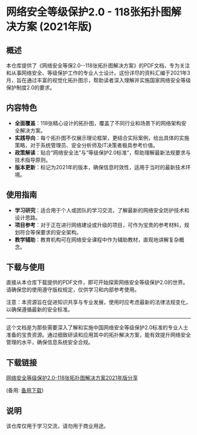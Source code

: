 # 网络安全等级保护2.0 - 118张拓扑图解决方案 (2021年版)

## 概述

本仓库提供了《网络安全等保2.0--118张拓扑图解决方案》的PDF文档，专为关注和从事网络安全、等级保护工作的专业人士设计。这份详尽的资料汇编于2021年3月，旨在通过丰富的视觉化拓扑图示，帮助读者深入理解并实施国家网络安全等级保护制度2.0的要求。

## 内容特色

- **全面覆盖**：118张精心设计的拓扑图，覆盖了不同行业和场景下的网络架构安全解决方案。
- **实践导向**：每个拓扑图不仅展示理论框架，更结合实际案例，给出具体的实施策略，对于系统管理员、安全分析师及IT决策者极具参考价值。
- **政策解读**：贴合“网络安全法”与“等级保护2.0标准”，帮助理解最新法规要求与技术指导原则。
- **版本更新**：标记为2021年的版本，确保信息时效性，适用于当时的最新技术环境。

## 使用指南

- **学习研究**：适合用于个人或团队的学习交流，了解最新的网络安全防护技术和设计思路。
- **项目参考**：对于正在进行网络建设或升级的项目，可作为宝贵的参考材料，规划符合等保要求的安全架构。
- **教学辅助**：教育机构可在网络安全课程中作为辅助教材，直观地讲解复杂概念。

## 下载与使用

直接从本仓库下载提供的PDF文件，即可开始探索网络安全等级保护2.0的世界。请确保您的使用遵守版权规定，仅供学习和内部参考使用。

注意：本资源旨在促进知识共享与专业发展，使用时应考虑最新的法律法规变化，以确保遵循最新的安全标准。

---

这个文档是为那些需要深入了解和实施中国网络安全等级保护2.0标准的专业人士准备的宝贵资源。通过细致研读和应用其中的拓扑解决方案，能有效提升网络安全管理的水平，确保信息系统安全合规。

## 下载链接
[网络安全等级保护2.0-118张拓扑图解决方案2021年版分享](https://pan.quark.cn/s/5bd196744d61) 

(备用: [备用下载](https://pan.baidu.com/s/1F6lHARki03PBYLMl7yNH9g?pwd=1234))

## 说明

该仓库仅用于学习交流，请勿用于商业用途。
